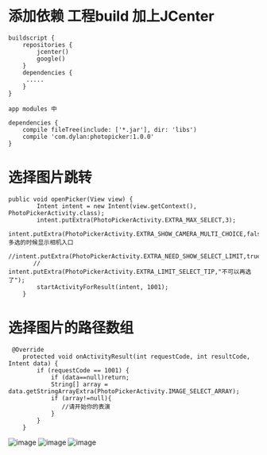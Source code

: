 
# 添加依赖  工程build 加上JCenter

```
buildscript {
    repositories {
        jcenter()
        google()
    }
    dependencies {
     .....
    }
}
```

```
app modules 中

dependencies {
    compile fileTree(include: ['*.jar'], dir: 'libs')
    compile 'com.dylan:photopicker:1.0.0'
}
```

# 选择图片跳转
```
public void openPicker(View view) {
        Intent intent = new Intent(view.getContext(), PhotoPickerActivity.class);
        intent.putExtra(PhotoPickerActivity.EXTRA_MAX_SELECT,3);
        intent.putExtra(PhotoPickerActivity.EXTRA_SHOW_CAMERA_MULTI_CHOICE,false);//多选的时候显示相机入口
        //intent.putExtra(PhotoPickerActivity.EXTRA_NEED_SHOW_SELECT_LIMIT,true);
       // intent.putExtra(PhotoPickerActivity.EXTRA_LIMIT_SELECT_TIP,"不可以再选了");
        startActivityForResult(intent, 1001);
    }
```



# 选择图片的路径数组
```
 @Override
    protected void onActivityResult(int requestCode, int resultCode, Intent data) {
        if (requestCode == 1001) {
            if (data==null)return;
            String[] array = data.getStringArrayExtra(PhotoPickerActivity.IMAGE_SELECT_ARRAY);
            if (array!=null){
               //请开始你的表演
            }
        }
    }
 ```   
    
    
    
    
    

![image](https://github.com/dylan0755/PhotoPicker/blob/master/gif/part1.gif)
![image](https://github.com/dylan0755/PhotoPicker/blob/master/gif/part2.gif)
![image](https://github.com/dylan0755/PhotoPicker/blob/master/gif/part3.gif)